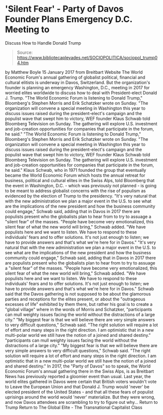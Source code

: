 # 'Silent Fear' - Party of Davos Founder Plans Emergency D.C. Meeting to 
Discuss How to Handle Donald Trump

> Source: https://www.bibliotecapleyades.net/SOCIOPOLITICA/sociopol_trump04.htm

by Matthew Boyle 15 January 2017
from Breitbart Website
The World Economic Forum's annual gathering of globalist political, financial and cultural elitists is underway in Davos, Switzerland.
But the organization's founder is planning an emergency Washington, D.C., meeting in 2017 for worried elites worldwide to discuss how to deal with President-elect Donald J. Trump.
"The World Economic Forum is listening to Donald Trump," Bloomberg's Stephen Morris and Erik Schatzker wrote on Sunday. "The organization will convene a special meeting in Washington this year to discuss issues raised during the president-elect's campaign and the populist wave that swept him to victory, WEF founder Klaus Schwab told Bloomberg Television on Sunday. The gathering will explore U.S. investment and job-creation opportunities for companies that participate in the forum, he said."
"The World Economic Forum is listening to Donald Trump," Bloomberg's Stephen Morris and Erik Schatzker wrote on Sunday.
"The organization will convene a special meeting in Washington this year to discuss issues raised during the president-elect's campaign and the populist wave that swept him to victory, WEF founder Klaus Schwab told Bloomberg Television on Sunday.
The gathering will explore U.S. investment and job-creation opportunities for companies that participate in the forum, he said."
Klaus Schwab, who in 1971 founded the group that eventually became the World Economic Forum which hosts the annual retreat for business, political and cultural elites in the Swiss Alps, told Bloomberg that the event in Washington, D.C. - which was previously not planned - is going to be meant to address globalist concerns with the rise of populism as evidenced by the election of Trump to the presidency.
"It's very natural that with the new administration we plan a major event in the U.S. to see what are the implications of the new president and how the business community could engage," Schwab said, adding that in Davos in 2017 there are populists present who the globalists plan to hear from to try to assuage a "silent fear" of the masses. "People have become very emotionalized, this silent fear of what the new world will bring," Schwab added. "We have populists here and we want to listen. We have to respond to these individuals' fears and to offer solutions. It's not just enough to listen; we have to provide answers and that's what we're here for in Davos."
"It's very natural that with the new administration we plan a major event in the U.S. to see what are the implications of the new president and how the business community could engage," Schwab said, adding that in Davos in 2017 there are populists present who the globalists plan to hear from to try to assuage a "silent fear" of the masses.
"People have become very emotionalized, this silent fear of what the new world will bring," Schwab added.
"We have populists here and we want to listen. We have to respond to these individuals' fears and to offer solutions. It's not just enough to listen; we have to provide answers and that's what we're here for in Davos."
Schwab said that the Davos gathering is not supposed to be about the glamorous parties and receptions for the elites present, or about the "outrageous excesses of life" exhibited by them there, but rather his goal is to create a "global village" where in the words of Morris and Schatzker,
"participants can mull weighty issues facing the world without the distractions of a large city." "My biggest fear is that we will believe there are very simple answers to very difficult questions," Schwab said. "The right solution will require a lot of effort and many steps in the right direction. I am optimistic that in a new multi-polar world we still have the notion of a joined and shared destiny."
"participants can mull weighty issues facing the world without the distractions of a large city."
"My biggest fear is that we will believe there are very simple answers to very difficult questions," Schwab said.
"The right solution will require a lot of effort and many steps in the right direction. I am optimistic that in a new multi-polar world we still have the notion of a joined and shared destiny."
In 2017, the "Party of Davos" so to speak, the World Economic Forum's annual gathering there in the Swiss Alps, is as Breitbart News has previously reported a gloomier event than usual.
Last year, the world elites gathered in Davos were certain that British voters wouldn't vote to Leave the European Union and that Donald J. Trump would 'never' be elected president of the United States - and that all these fears of populist uprisings around the world would 'never' materialize.
But they were wrong, and now Davos attendees are scrambling to try to figure out why...
Return to Trump
Return to The Global Elite - The Transnational Capitalist Class
